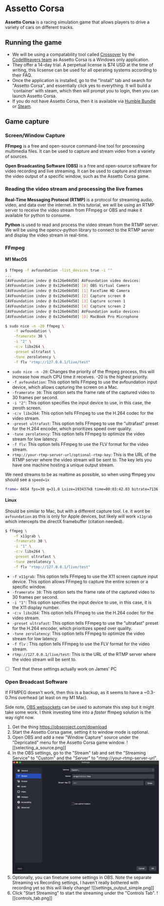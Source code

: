 # Assetto Corsa
**Assetto Corsa** is a racing simulation game that allows players to drive a variety of cars on different tracks. 

## Running the game

- We will be using a compatability tool called [Crossover](https://www.codeweavers.com/crossover) by the [CodeWeavers team](https://www.codeweavers.com/) as Assetto Corsa is a Windows only application.
- They offer a 14-day trial. A perpetual license is $74 USD at the time of writing, this licsense can be used for all operating systems according to their FAQ.
- Once the application is installed, go to the "Install" tab and search for "Assetto Corsa", and essentially click yes to everything. It will build a 'container' with steam, which then will prompt you to login, then you can launch Assetto Corsa. 
- If you do not have Assetto Corsa, then it is available via [Humble Bundle](https://www.humblebundle.com/store/assetto-corsa) or [Steam](https://store.steampowered.com/app/244210/Assetto_Corsa/).



## Game capture

### Screen/Window Capture

**FFmpeg** is a free and open-source command-line tool for processing multimedia files. It can be used to capture and stream video from a variety of sources.

**Open Broadcasting Software (OBS)** is a free and open-source software for video recording and live streaming. It can be used to capture and stream the video output of a specific window, such as the Assetto Corsa game.

### Reading the video stream and processing the live frames

**Real-Time Messaging Protocol (RTMP)** is a protocol for streaming audio, video, and data over the internet. In this tutorial, we will be using an RTMP server to receive the video stream from FFmpeg or OBS and make it available for python to consume.

**Python** is used to read and process the video stream from the RTMP server. We will be using the opencv-python library to connect to the RTMP server and display the video stream in real-time.

### FFmpeg

#### M1 MacOS

```bash
$ ffmpeg -f avfoundation -list_devices true -i ""
...
[AVFoundation indev @ 0x126e04d50] AVFoundation video devices:
[AVFoundation indev @ 0x126e04d50] [0] OBS Virtual Camera
[AVFoundation indev @ 0x126e04d50] [1] FaceTime HD Camera
[AVFoundation indev @ 0x126e04d50] [2] Capture screen 0
[AVFoundation indev @ 0x126e04d50] [3] Capture screen 1
[AVFoundation indev @ 0x126e04d50] [4] Capture screen 2
[AVFoundation indev @ 0x126e04d50] AVFoundation audio devices:
[AVFoundation indev @ 0x126e04d50] [0] MacBook Pro Microphone
```

```bash
$ sudo nice -n -20 ffmpeg \
    -f avfoundation \
    -framerate 30 \
    -i "2" \
    -c:v libx264 \
    -preset ultrafast \
    -tune zerolatency \
    -f flv "rtmp://127.0.0.1/live/test"
```
- `sudo nice -n -20`: Changes the priority of the ffmpeg process, this will increase how much CPU time it receives. -20 is the highest priority. 
- `-f avfoundation`: This option tells FFmpeg to use the avfoundation input device, which allows capturing the screen on a Mac.
- `-framerate 30`: This option sets the frame rate of the captured video to 30 frames per second.
- `-i "2"`: This option specifies the input device to use, in this case, the zeroth screen.
- `-c:v libx264`: This option tells FFmpeg to use the H.264 codec for the video stream.
- `-preset ultrafast`: This option tells FFmpeg to use the "ultrafast" preset for the H.264 encoder, which prioritizes speed over quality.
- `-tune zerolatency`: This option tells FFmpeg to optimize the video stream for low latency.
- `-f flv`: This option tells FFmpeg to use the FLV format for the video stream.
- `rtmp://your-rtmp-server-url/optional-rtmp-key`: This is the URL of the RTMP server where the video stream will be sent to. The key lets you have one machine hosting a unique output stream.

We need streams to be as realtime as possible, so when using ffmpeg you should see a `speed=1x`
```bash
frame= 6654 fps=30 q=31.0 Lsize=193437kB time=00:03:42.03 bitrate=7136.9kbits/s speed=1x
```

#### Linux

Should be similar to Mac, but with a different capture tool. I.e. it wont be `avfoundation` as this is only for Apple devices, but likely will work `x11grab` which intercepts the directX framebuffer (citation needed).

```bash
$ ffmpeg \
	-f x11grab \
	-framerate 30 \
	-i "1" \
	-c:v libx264 \
	-preset ultrafast \
	-tune zerolatency \
	-f flv "rtmp://127.0.0.1/live/test"
```
- `-f x11grab`: This option tells FFmpeg to use the X11 screen capture input device. This option allows FFmpeg to capture the entire screen or a specific window.
- `-framerate 30`: This option sets the frame rate of the captured video to 30 frames per second.
- `-i "1"`: This option specifies the input device to use, in this case, it is the X11 display number.
- `-c:v libx264`: This option tells FFmpeg to use the H.264 codec for the video stream.
- `-preset ultrafast`: This option tells FFmpeg to use the "ultrafast" preset for the H.264 encoder, which prioritizes speed over quality.
- `-tune zerolatency`: This option tells FFmpeg to optimize the video stream for low latency.
- `-f flv` : This option tells FFmpeg to use the FLV format for the video stream.    
- `rtmp://127.0.0.1/live/test`: This is the URL of the RTMP server where the video stream will be sent to.

- [ ] Test that these settings actually work on James' PC

### Open Broadcast Software
If FFMPEG doesn't work, then this is a backup, as it seems to have a ~0.3-0.7ms overhead (at least on my M1 Mac).

Side note, [OBS websockets](https://github.com/obsproject/obs-websocket#client-software) can be used to automate this step but it might take some work. I think investing time into a *faster* ffmpeg solution is the way right now.

1. Get the thing https://obsproject.com/download
2. Start the Assetto Corsa game, setting it to window mode is optional.
3. Open OBS and add a new "Window Capture" source under the "Depricated" menu for the Assetto Corsa game window.
![[selecting_a_source.png]]
5. In the OBS settings, go to the "Stream" tab and set the "Streaming Service" to "Custom" and the "Server" to "rtmp://your-rtmp-server-url".
![](imgs/obs_settings_stream.png)
7. Optionally, you can finetune some settings in OBS. Note the separate Streaming vs Recording settings, I haven't really bothered with recording yet so this will likely change!
![[settings_output_simple.png]]
9. Click "Start Streaming" to start the streaming under the "Controls Tab".
![[controls_tab.png]]


